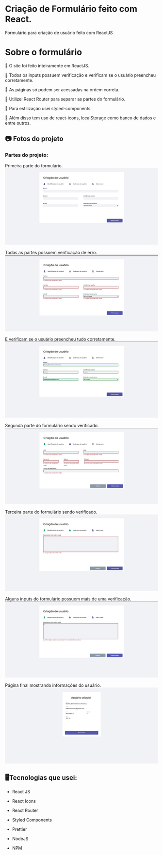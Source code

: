 # Criação de Formulário feito com React.

Formulário para criação de usuário feito com ReactJS

# Sobre o formulário

🍃 O site foi feito inteiramente em ReactJS.

🍃 Todos os inputs possuem verificação e verificam se o usuário preencheu corretamente.

🍃 As páginas só podem ser acessadas na ordem correta.

🍃 Utilizei React Router para separar as partes do formulário.

🍃 Para estilização usei styled-components.

🍃 Além disso tem uso de react-icons, localStorage como banco de dados e entre outros.

## 📷 Fotos do projeto

### Partes do projeto:

Primeira parte do formulário.
![image](./readme-images/first-page-image.jpeg)

Todas as partes possuem verificação de erro.
![image](./readme-images/first-page-image-error.jpeg)

E verificam se o usuário preencheu tudo corretamente.
![image](./readme-images/first-page-image-okay.jpeg)

Segunda parte do formulário sendo verificado.
![image](./readme-images/second-page-error.jpeg)

Terceira parte do formulário sendo verificado.
![image](./readme-images/third-page-error.jpeg)

Alguns inputs do formulário possuem mais de uma verificação.
![image](./readme-images/third-page-second-error.jpeg)

Página final mostrando informações do usuário.
![image](./readme-images/final-page.jpeg)

## 🖥️Tecnologias que usei:

- React JS
- React Icons
- React Router

- Styled Components
- Prettier

- NodeJS
- NPM
